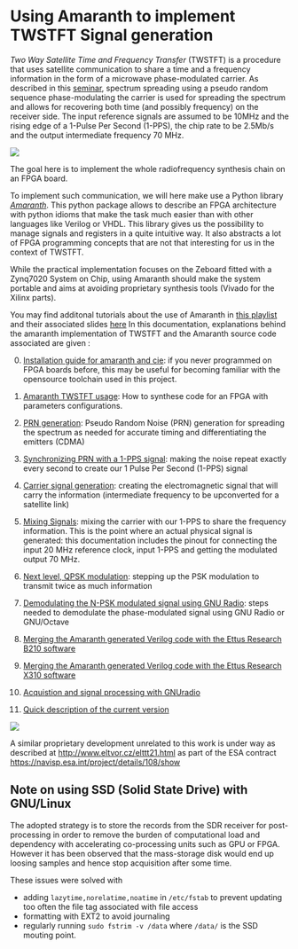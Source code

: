 # Using Amaranth to implement TWSTFT Signal generation

*Two Way Satellite Time and Frequency Transfer* (TWSTFT) is a procedure that uses satellite communication to share a time and a frequency information in the form of a microwave phase-modulated carrier. As described in this [seminar](https://www.youtube.com/watch?v=9GlbMpPXi_A), spectrum spreading using a pseudo random sequence phase-modulating the carrier is used for spreading the spectrum and allows for recovering both time (and possibly frequency) on the receiver side. The input reference signals are assumed to be 10MHz and the rising edge of a 1-Pulse Per Second (1-PPS), the chip rate to be 2.5Mb/s and the output intermediate frequency 70 MHz.

<img src="figures/setup.png">

The goal here is to implement the whole radiofrequency synthesis chain on an FPGA board.

To implement such communication, we will here make use a Python library [_Amaranth_](https://github.com/amaranth-lang/amaranth). This python package allows to describe an FPGA architecture with python idioms that make the task much easier than with other languages like Verilog or VHDL. This library gives us the possibility to manage signals and registers in a quite intuitive way. It also abstracts a lot of FPGA programming concepts that are not that interesting for us in the context of TWSTFT. 

While the practical implementation focuses on the Zeboard fitted with a Zynq7020 System on Chip, using Amaranth should make the system portable and aims at avoiding proprietary synthesis tools (Vivado for the Xilinx parts).

You may find additonal tutorials about the use of Amaranth in [this playlist](https://www.youtube.com/watch?v=b_n8l795CQI&list=PLCfH8xIFcsLlklxjWLaXC_TZ9BlF0FuI9&ab_channel=EuropeanGNURadioDays)
 and their associated slides [here](./EuGRD_tutorial/slides_nath) 
In this documentation, explanations behind the amaranth implementation of TWSTFT and the Amaranth source code associated are given :

0. [Installation guide for amaranth and cie](Doc/00_Installation.md):
if you never programmed on FPGA boards before, this may be useful for becoming familiar with the opensource toolchain used in this project.

1. [Amaranth TWSTFT usage](Doc/01_usage.md):
How to synthese code for an FPGA with parameters configurations.

2. [PRN generation](Doc/02_PRN.md):
Pseudo Random Noise (PRN) generation for spreading the spectrum as needed for accurate timing and differentiating the emitters (CDMA)

3. [Synchronizing PRN with a 1-PPS signal](Doc/03_Sync_PRN_1PPS.md):
making the noise repeat exactly every second to create our 1 Pulse Per Second (1-PPS) signal

4. [Carrier signal generation](Doc/04_Carrier_Generation.md):
creating the electromagnetic signal that will carry the information (intermediate frequency to be upconverted for a satellite link)

5. [Mixing Signals](Doc/05_Mixing_Signals.md):
mixing the carrier with our 1-PPS to share the frequency information. This is
the point where an actual physical signal is generated: this documentation
includes the pinout for connecting the input 20 MHz reference clock, input
1-PPS and getting the modulated output 70 MHz.

6. [Next level, QPSK modulation](Doc/06_another_modulation.md):
stepping up the PSK modulation to transmit twice as much information

7. [Demodulating the N-PSK modulated signal using GNU Radio](Doc/07_Demodulation.md):
steps needed to demodulate the phase-modulated signal using GNU Radio or GNU/Octave

8. [Merging the Amaranth generated Verilog code with the Ettus Research
B210 software](Doc/08_B210.md)

9. [Merging the Amaranth generated Verilog code with the Ettus Research
X310 software](Doc/09_X310.md)

10. [Acquistion and signal processing with GNUradio](Doc/10_signalProcessing.md)

11. [Quick description of the current version](Doc/AboutTheCurrentVersion.md)

<img src="figures/220525ranging.svg">

A similar proprietary development unrelated to this work is under way as described at 
http://www.eltvor.cz/elttt21.html as part of the ESA contract 
https://navisp.esa.int/project/details/108/show

## Note on using SSD (Solid State Drive) with GNU/Linux

The adopted strategy is to store the records from the SDR receiver for post-processing
in order to remove the burden of computational load and dependency with accelerating
co-processing units such as GPU or FPGA. However it has been observed that the mass-storage
disk would end up loosing samples and hence stop acquisition after some time.

These issues were solved with
* adding ``lazytime,norelatime,noatime`` in ``/etc/fstab`` to prevent updating too often
the file tag associated with file access
* formatting with EXT2 to avoid journaling
* regularly running ``sudo fstrim -v /data`` where ``/data/`` is the SSD mouting point.
